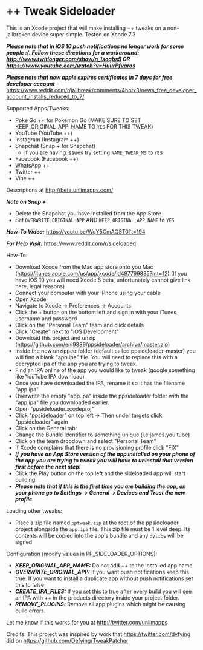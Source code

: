 # ++ Tweak Sideloader

This is an Xcode project that will make installing ++ tweaks on a non-jailbroken device super simple. Tested on Xcode 7.3

***Please note that in iOS 10 push notifications no longer work for some people :(. Follow these directions for a workaround: http://www.twitlonger.com/show/n_1soqbs5 OR https://www.youtube.com/watch?v=HuurPfvaros***

***Please note that now apple expires certificates in 7 days for free developer account*** - https://www.reddit.com/r/jailbreak/comments/4hotx3/news_free_developer_account_installs_reduced_to_7/

Supported Apps/Tweaks:
  - Poke Go ++ for Pokemon Go (MAKE SURE TO SET KEEP_ORIGINAL_APP_NAME TO `YES` FOR THIS TWEAK)
  - YouTube (YouTube ++)
  - Instagram (Instagram ++)
  - Snapchat (Snap + for Snapchat)
    - If you are having issues try setting `NAME_TWEAK_MS` to `YES`
  - Facebook (Facebook ++)
  - WhatsApp ++
  - Twitter ++
  - Vine ++

Descriptions at http://beta.unlimapps.com/

***Note on Snap +***
 - Delete the Snapchat you have installed from the App Store
 - Set `OVERWRITE_ORIGINAL_APP` AND `KEEP_ORIGINAL_APP_NAME` to `YES`

***How-To Video:*** https://youtu.be/WqY5CmAQST0?t=194

***For Help Visit:*** https://www.reddit.com/r/sideloaded

How-To:
  - Download Xcode from the Mac app store onto you Mac (https://itunes.apple.com/us/app/xcode/id497799835?mt=12)
    (If you have iOS 10 you will need Xcode 8 beta, unfortunately cannot give link here, legal reasons)
  - Connect your computer with your iPhone using your cable
  - Open Xcode
  - Navigate to Xcode -> Preferences -> Accounts
  - Click the + button on the bottom left and sign in with your iTunes username and password
  - Click on the "Personal Team" team and click details
  - Click "Create" next to "iOS Development"
  - Download this project and unzip (https://github.com/eni9889/ppsideloader/archive/master.zip)
  - Inside the new unzipped folder (default called ppsideloader-master) you will find a blank "app.ipa" file. You will need to replace this with a decrypted ipa of the app you are trying to tweak.
  - Find an IPA online of the app you would like to tweak (google something like YouTube IPA download)
  - Once you have downloaded the IPA, rename it so it has the filename "app.ipa"
  - Overwrite the empty "app.ipa" inside the ppsideloader folder with the "app.ipa" file you downloaded earlier.
  - Open "ppsideloader.xcodeproj"
  - Click "ppsideloader" on top left -> Then under targets click "ppsideloader" again
  - Click on the General tab:
  - Change the Bundle Identifier to something unique (i.e james.you.tube)
  - Click on the team dropdown and select "Personal Team"
  - If Xcode complains that there is no provisioning profile click "FIX"
  - ***If you have an App Store version of the app installed on your phone of the app you are trying to tweak you will have to uninstall that version first before the next step!***
  - Click the Play button on the top left and the sideloaded app will start building
  - ***Please note that if this is the first time you are building the app, on your phone go to Settings -> General -> Devices and Trust the new profile***

Loading other tweaks:
  - Place a zip file named `pptweak.zip` at the root of the ppsideloader project alongside the `app.ipa` file. This zip file must be 1 level deep. Its contents will be copied into the app's bundle and any `dylibs` will be signed

Configuration (modify values in PP_SIDELOADER_OPTIONS):
  - ***KEEP_ORIGINAL_APP_NAME:*** Do not add ++ to the installed app name
  - ***OVERWRITE_ORIGINAL_APP:*** If you want push notifications keep this true. If you want to install a duplicate app without push notifications set this to false
  - ***CREATE_IPA_FILES:*** If you set this to true after every build you will see an IPA with ++ in the products directory inside your project folder.
  - ***REMOVE_PLUGINS:*** Remove all app plugins which might be causing build errors.

Let me know if this works for you at http://twitter.com/unlimapps

Credits:
  This project was inspired by work that https://twitter.com/dvfying did on https://github.com/Defying/TweakPatcher
